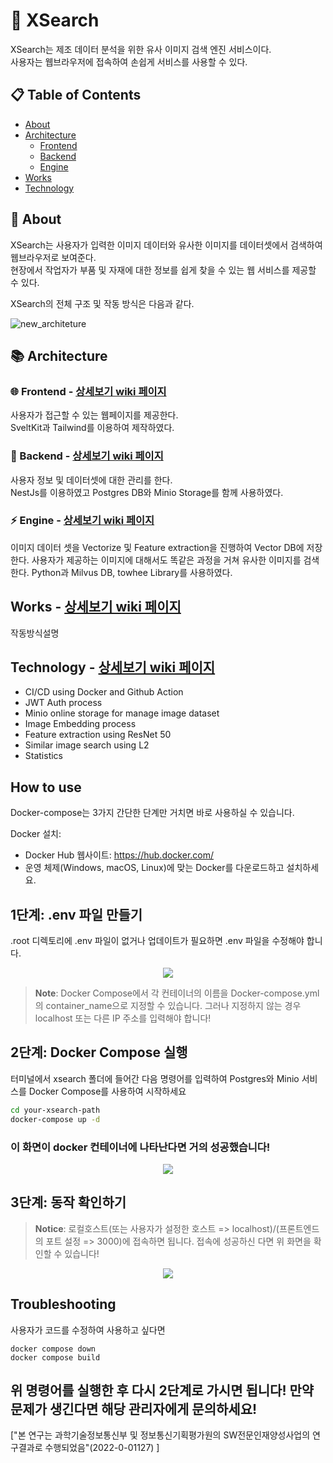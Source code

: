 # 🔎 XSearch
XSearch는 제조 데이터 분석을 위한 유사 이미지 검색 엔진 서비스이다.   
사용자는 웹브라우저에 접속하여 손쉽게 서비스를 사용할 수 있다.

## 📋 Table of Contents
+ [About](#about)
+ [Architecture](#architecture)
  + [Frontend](#frontend---상세보기-wiki-페이지)
  + [Backend](#backend---상세보기-wiki-페이지)
  + [Engine](#engine---상세보기-wiki-페이지)
+ [Works](#works)
+ [Technology](#technology)

## 📁 About
XSearch는 사용자가 입력한 이미지 데이터와 유사한 이미지를 데이터셋에서 검색하여 웹브라우저로 보여준다.   
현장에서 작업자가 부품 및 자재에 대한 정보를 쉽게 찾을 수 있는 웹 서비스를 제공할 수 있다.

XSearch의 전체 구조 및 작동 방식은 다음과 같다.   

![new_architeture](https://github.com/korone00/xsearch/assets/132381239/14641df9-c680-445e-a995-f805fc85a380)

## 📚 Architecture

### 🌐 Frontend - [상세보기 wiki 페이지](https://github.com/korone00/xsearch/wiki/Architecture#frontend-%EC%A0%95%EC%9B%85-%EA%B0%80%EC%9D%80)
사용자가 접근할 수 있는 웹페이지를 제공한다.   
SveltKit과 Tailwind를 이용하여 제작하였다.
### 💾 Backend - [상세보기 wiki 페이지](https://github.com/korone00/xsearch/wiki/Architecture#backend)
사용자 정보 및 데이터셋에 대한 관리를 한다.    
NestJs를 이용하였고 Postgres DB와 Minio Storage를 함께 사용하였다.
### ⚡ Engine - [상세보기 wiki 페이지](https://github.com/korone00/xsearch/wiki/Architecture#engine)
이미지 데이터 셋을 Vectorize 및 Feature extraction을 진행하여 Vector DB에 저장한다. 사용자가 제공하는 이미지에 대해서도 똑같은 과정을 거쳐 유사한 이미지를 검색한다. Python과 Milvus DB, towhee Library를 사용하였다.
## Works - [상세보기 wiki 페이지]()
작동방식설명
## Technology - [상세보기 wiki 페이지](https://github.com/korone00/xsearch/wiki/Technology)
+ CI/CD using Docker and Github Action
+ JWT Auth process
+ Minio online storage for manage image dataset
+ Image Embedding process
+ Feature extraction using ResNet 50
+ Similar image search using L2
+ Statistics

## How to use

Docker-compose는 3가지 간단한 단계만 거치면 바로 사용하실 수 있습니다.

 Docker 설치:
   - Docker Hub 웹사이트: https://hub.docker.com/
   - 운영 체제(Windows, macOS, Linux)에 맞는 Docker를 다운로드하고 설치하세요.

## 1단계: .env 파일 만들기
.root 디렉토리에 .env 파일이 없거나 업데이트가 필요하면 .env 파일을 수정해야 합니다.

<p align="center">
 <img src = "./readmeimgs/dotenv.png">
</p>

> **Note**: Docker Compose에서 각 컨테이너의 이름을 Docker-compose.yml의 container_name으로 지정할 수 있습니다. 그러나 지정하지 않는 경우 localhost 또는 다른 IP 주소를 입력해야 합니다! 

## 2단계: Docker Compose 실행

터미널에서 xsearch 폴더에 들어간 다음 명령어를 입력하여 Postgres와 Minio 서비스를 Docker Compose를 사용하여 시작하세요

```bash
cd your-xsearch-path
docker-compose up -d
```

### 이 화면이 docker 컨테이너에 나타난다면 거의 성공했습니다!

<p align="center">
 <img src = "./readmeimgs/docker container.png">
</p>

## 3단계: 동작 확인하기
> **Notice**: 로컬호스트(또는 사용자가 설정한 호스트 => localhost)/(프론트엔드의 포트 설정 => 3000)에 접속하면 됩니다. 접속에 성공하신 다면 위 화면을 확인할 수 있습니다!

<p align="center">
 <img src = "./readmeimgs/frontend screen.png">
</p>

## Troubleshooting
사용자가 코드를 수정하여 사용하고 싶다면


```
docker compose down
docker compose build
```
위 명령어를 실행한 후 다시 2단계로 가시면 됩니다!
만약 문제가 생긴다면 해당 관리자에게 문의하세요!
---
["본 연구는 과학기술정보통신부 및 정보통신기획평가원의 SW전문인재양성사업의 연구결과로 수행되었음"(2022-0-01127) ]

